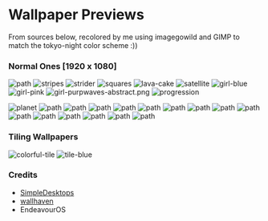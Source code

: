 # Wallpaper Previews
From sources below, recolored by me using imagegowild and GIMP to match the tokyo-night color scheme :))

### Normal Ones [1920 x 1080]
![path](https://raw.githubusercontent.com/rototrash/dotfiles/main/wallpapers/tokyo-night/path.png)
![stripes](https://raw.githubusercontent.com/rototrash/dotfiles/main/wallpapers/tokyo-night/stripes.png)
![strider](https://raw.githubusercontent.com/rototrash/dotfiles/main/wallpapers/tokyo-night/strider.png)
![squares](https://raw.githubusercontent.com/rototrash/dotfiles/main/wallpapers/tokyo-night/squares.png)
![lava-cake](https://raw.githubusercontent.com/rototrash/dotfiles/main/wallpapers/tokyo-night/lava-cake.png)
![satellite](https://raw.githubusercontent.com/rototrash/dotfiles/main/wallpapers/tokyo-night/satellite.png)
![girl-blue](https://raw.githubusercontent.com/rototrash/dotfiles/main/wallpapers/tokyo-night/girl-blue.png)
![girl-pink](https://raw.githubusercontent.com/rototrash/dotfiles/main/wallpapers/tokyo-night/girl-pink.png)
![girl-purp](https://raw.githubusercontent.com/rototrash/dotfiles/main/wallpapers/tokyo-night/girl-purple.png)waves-abstract.png
![progression](https://raw.githubusercontent.com/rototrash/dotfiles/main/wallpapers/tokyo-night/progression.png)

![planet](https://raw.githubusercontent.com/rototrash/dotfiles/main/wallpapers/tokyo-night/another-planet.png)
![path](https://raw.githubusercontent.com/rototrash/dotfiles/main/wallpapers/tokyo-night/circuit-tn-single-1080.png)
![path](https://raw.githubusercontent.com/rototrash/dotfiles/main/wallpapers/tokyo-night/city-scape-tn.png)
![path](https://raw.githubusercontent.com/rototrash/dotfiles/main/wallpapers/tokyo-night/colorfall.png)
![path](https://raw.githubusercontent.com/rototrash/dotfiles/main/wallpapers/tokyo-night/destiny-tn.png)
![path](https://raw.githubusercontent.com/rototrash/dotfiles/main/wallpapers/tokyo-night/drone-tn-2.png)
![path](https://raw.githubusercontent.com/rototrash/dotfiles/main/wallpapers/tokyo-night/flamingoes-tn2.png)
![path](https://raw.githubusercontent.com/rototrash/dotfiles/main/wallpapers/tokyo-night/forest.png)
![path](https://raw.githubusercontent.com/rototrash/dotfiles/main/wallpapers/tokyo-night/fractal-tnz.png)
![path](https://raw.githubusercontent.com/rototrash/dotfiles/main/wallpapers/tokyo-night/ios-tn1080.png)
![path](https://raw.githubusercontent.com/rototrash/dotfiles/main/wallpapers/tokyo-night/neon-shacks-tn.png)
![path](https://raw.githubusercontent.com/rototrash/dotfiles/main/wallpapers/tokyo-night/satellite-tn1.png)
![path](https://raw.githubusercontent.com/rototrash/dotfiles/main/wallpapers/tokyo-night/symm-tn.png)
![path](https://raw.githubusercontent.com/rototrash/dotfiles/main/wallpapers/tokyo-night/void-TN222.png)
![path](https://raw.githubusercontent.com/rototrash/dotfiles/main/wallpapers/tokyo-night/wavbes.png)
![path](https://raw.githubusercontent.com/rototrash/dotfiles/main/wallpapers/tokyo-night/waves-abstract.png)


### Tiling Wallpapers
![colorful-tile](https://raw.githubusercontent.com/rototrash/dotfiles/main/wallpapers/tokyo-night/tile-colorful.png)
![tile-blue](https://raw.githubusercontent.com/rototrash/dotfiles/main/wallpapers/tokyo-night/tile-kross.png)

### Credits
* [SimpleDesktops](http://www.simpledesktops.com/)
* [wallhaven](https://www.wallhaven.cc)
* EndeavourOS

